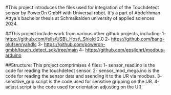#This project introduces the files used for integration of the Touchdetect sensor by PowerOn GmbH with Universal robot. It's a part of Abdelrhman Attya's bachelor thesis at Schmalkalden university of applied sciences 2024.

##This project include work from various other github projects, including:
1- https://github.com/felis/USB\_Host\_Shield 2.0
2- https://github.com/bang-olufsen/yahdlc
3- https://github.com/poweron-gmbh/touch_detect_sdk/tree/main
4- https://github.com/epsilonrt/modbus-arduino

##Structure: 
This project comprimises 4 files:
1- sensor_read.ino is the code for reading the touchdetect sensor.
2- sensor_mod_mega.ino is the code for reading the sensor data and ssending it to the UR via modbus.
3- sensitive_grip.script is the code used for sensitive gripping on the UR.
4- adjust.script is the code used for orientation adjusting on the UR.
